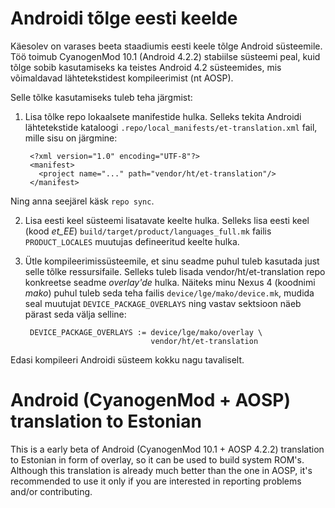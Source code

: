 Androidi tõlge eesti keelde
===========================

Käesolev on varases beeta staadiumis eesti keele tõlge Android süsteemile. Töö toimub CyanogenMod 10.1 (Android 4.2.2) stabiilse
süsteemi peal, kuid tõlge sobib kasutamiseks ka teistes Android 4.2 süsteemides, mis võimaldavad lähtetekstidest
kompileerimist (nt AOSP).

Selle tõlke kasutamiseks tuleb teha järgmist:

1. Lisa tõlke repo lokaalsete manifestide hulka. Selleks tekita Androidi lähtetekstide kataloogi `.repo/local_manifests/et-translation.xml` fail, mille sisu on järgmine: 

        <?xml version="1.0" encoding="UTF-8"?>
        <manifest>
          <project name="..." path="vendor/ht/et-translation"/>
        </manifest>

  Ning anna seejärel käsk `repo sync`. 

2. Lisa eesti keel süsteemi lisatavate keelte hulka. Selleks lisa eesti keel (kood *et_EE*) `build/target/product/languages_full.mk` failis `PRODUCT_LOCALES` muutujas defineeritud keelte hulka.

3. Ütle kompileerimissüsteemile, et sinu seadme puhul tuleb kasutada just selle tõlke ressursifaile. Selleks tuleb lisada vendor/ht/et-translation repo konkreetse seadme _overlay'de_ hulka. Näiteks minu Nexus 4 (koodnimi _mako_) puhul tuleb seda teha failis `device/lge/mako/device.mk`, mudida seal muutujat `DEVICE_PACKAGE_OVERLAYS` ning vastav sektsioon näeb pärast seda välja selline:

        DEVICE_PACKAGE_OVERLAYS := device/lge/mako/overlay \
                                   vendor/ht/et-translation
  
Edasi kompileeri Androidi süsteem kokku nagu tavaliselt.

Android (CyanogenMod + AOSP) translation to Estonian
====================================================

This is a early beta of Android (CyanogenMod 10.1 + AOSP 4.2.2) translation to Estonian in form of overlay, so it can be used to build system ROM's. Although this translation is already much better than the one in AOSP, it's recommended to use it only if you are interested in reporting problems and/or contributing.
